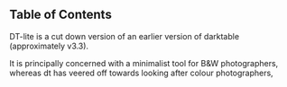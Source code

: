 ## Table of Contents

DT-lite is a cut down version of an earlier version of darktable (approximately v3.3).

It is principally concerned with a minimalist tool for B&W photographers, whereas
dt has veered off towards looking after colour photographers,
